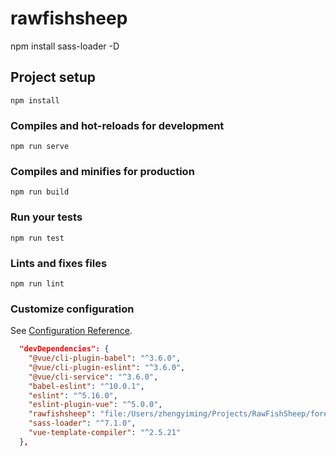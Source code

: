 # rawfishsheep
npm install sass-loader -D

## Project setup
```
npm install
```

### Compiles and hot-reloads for development
```
npm run serve
```

### Compiles and minifies for production
```
npm run build
```

### Run your tests
```
npm run test
```

### Lints and fixes files
```
npm run lint
```

### Customize configuration
See [Configuration Reference](https://cli.vuejs.org/config/).


~~~json
  "devDependencies": {
    "@vue/cli-plugin-babel": "^3.6.0",
    "@vue/cli-plugin-eslint": "^3.6.0",
    "@vue/cli-service": "^3.6.0",
    "babel-eslint": "^10.0.1",
    "eslint": "^5.16.0",
    "eslint-plugin-vue": "^5.0.0",
    "rawfishsheep": "file:/Users/zhengyiming/Projects/RawFishSheep/fore-end/rawfishsheep",
    "sass-loader": "^7.1.0",
    "vue-template-compiler": "^2.5.21"
  },
  ~~~